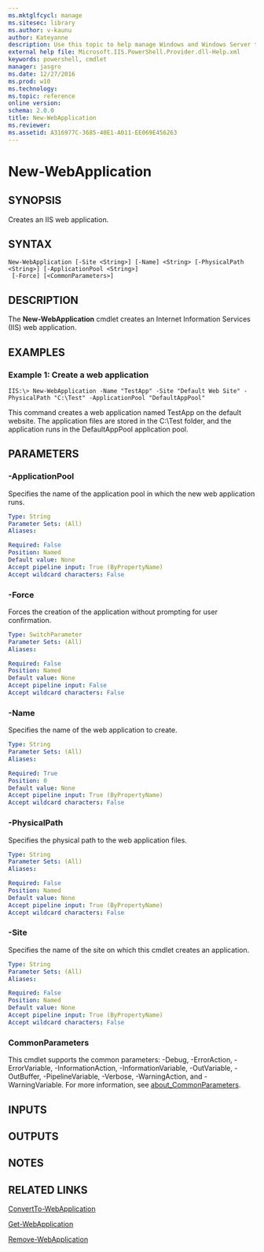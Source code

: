 ```yaml
---
ms.mktglfcycl: manage
ms.sitesec: library
ms.author: v-kaunu
author: Kateyanne
description: Use this topic to help manage Windows and Windows Server technologies with Windows PowerShell.
external help file: Microsoft.IIS.PowerShell.Provider.dll-Help.xml
keywords: powershell, cmdlet
manager: jasgro
ms.date: 12/27/2016
ms.prod: w10
ms.technology: 
ms.topic: reference
online version: 
schema: 2.0.0
title: New-WebApplication
ms.reviewer:
ms.assetid: A316977C-3685-40E1-A011-EE069E456263
---
```


# New-WebApplication

## SYNOPSIS
Creates an IIS web application.

## SYNTAX

```
New-WebApplication [-Site <String>] [-Name] <String> [-PhysicalPath <String>] [-ApplicationPool <String>]
 [-Force] [<CommonParameters>]
```

## DESCRIPTION
The **New-WebApplication** cmdlet creates an Internet Information Services (IIS) web application.

## EXAMPLES

### Example 1: Create a web application
```
IIS:\> New-WebApplication -Name "TestApp" -Site "Default Web Site" -PhysicalPath "C:\Test" -ApplicationPool "DefaultAppPool"
```

This command creates a web application named TestApp on the default website.
The application files are stored in the C:\Test folder, and the application runs in the DefaultAppPool application pool.

## PARAMETERS

### -ApplicationPool
Specifies the name of the application pool in which the new web application runs.

```yaml
Type: String
Parameter Sets: (All)
Aliases: 

Required: False
Position: Named
Default value: None
Accept pipeline input: True (ByPropertyName)
Accept wildcard characters: False
```

### -Force
Forces the creation of the application without prompting for user confirmation.

```yaml
Type: SwitchParameter
Parameter Sets: (All)
Aliases: 

Required: False
Position: Named
Default value: None
Accept pipeline input: False
Accept wildcard characters: False
```

### -Name
Specifies the name of the web application to create.

```yaml
Type: String
Parameter Sets: (All)
Aliases: 

Required: True
Position: 0
Default value: None
Accept pipeline input: True (ByPropertyName)
Accept wildcard characters: False
```

### -PhysicalPath
Specifies the physical path to the web application files.

```yaml
Type: String
Parameter Sets: (All)
Aliases: 

Required: False
Position: Named
Default value: None
Accept pipeline input: True (ByPropertyName)
Accept wildcard characters: False
```

### -Site
Specifies the name of the site on which this cmdlet creates an application.

```yaml
Type: String
Parameter Sets: (All)
Aliases: 

Required: False
Position: Named
Default value: None
Accept pipeline input: True (ByPropertyName)
Accept wildcard characters: False
```

### CommonParameters
This cmdlet supports the common parameters: -Debug, -ErrorAction, -ErrorVariable, -InformationAction, -InformationVariable, -OutVariable, -OutBuffer, -PipelineVariable, -Verbose, -WarningAction, and -WarningVariable. For more information, see [about_CommonParameters](http://go.microsoft.com/fwlink/?LinkID=113216).

## INPUTS

## OUTPUTS

## NOTES

## RELATED LINKS

[ConvertTo-WebApplication](./ConvertTo-WebApplication.md)

[Get-WebApplication](./Get-WebApplication.md)

[Remove-WebApplication](./Remove-WebApplication.md)

